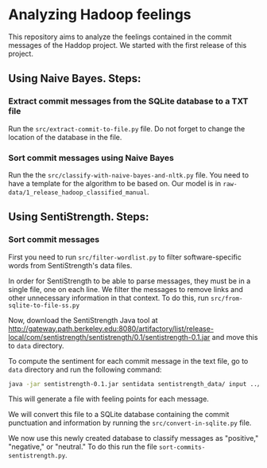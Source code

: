 # Analyzing Hadoop feelings
This repository aims to analyze the feelings contained in the commit messages of the Haddop project. We started with the first release of this project.

## Using Naive Bayes. Steps:

### Extract commit messages from the SQLite database to a TXT file
Run the `src/extract-commit-to-file.py` file.
Do not forget to change the location of the database in the file.

### Sort commit messages using Naive Bayes
Run the the `src/classify-with-naive-bayes-and-nltk.py` file.
You need to have a template for the algorithm to be based on. Our model is in `raw-data/1_release_hadoop_classified_manual`.

## Using SentiStrength. Steps:

### Sort commit messages
First you need to run `src/filter-wordlist.py` to filter software-specific words from SentiStrength's data files.

In order for SentiStrength to be able to parse messages, they must be in a single file, one on each line.
We filter the messages to remove links and other unnecessary information in that context.
To do this, run `src/from-sqlite-to-file-ss.py`

Now, download the SentiStrength Java tool at http://gateway.path.berkeley.edu:8080/artifactory/list/release-local/com/sentistrength/sentistrength/0.1/sentistrength-0.1.jar and move this to `data` directory.

To compute the sentiment for each commit message in the text file, go to `data` directory and run the following command:

```bash
java -jar sentistrength-0.1.jar sentidata sentistrength_data/ input ../raw-data/1_release_hadoop_ss.txt explain
```

This will generate a file with feeling points for each message.

We will convert this file to a SQLite database containing the commit punctuation and information by running the `src/convert-in-sqlite.py` file.

We now use this newly created database to classify messages as "positive," "negative," or "neutral." To do this run the file `sort-commits-sentistrength.py`.